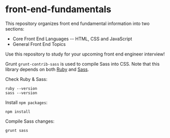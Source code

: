 # front-end-fundamentals

This repository organizes front end fundamental information into two sections:
* Core Front End Languages -- HTML, CSS and JavaScript
* General Front End Topics

Use this repository to study for your upcoming front end engineer interview!

Grunt `grunt-contrib-sass` is used to compile Sass into CSS. Note that this library depends on both [Ruby](http://www.ruby-lang.org/en/downloads/) and [Sass](http://sass-lang.com/install).

Check Ruby & Sass:
```
ruby --version
sass --version
```

Install `npm packages`:
```
npm install
```

Compile Sass changes:
```
grunt sass
```
